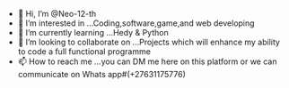 - 👋 Hi, I’m @Neo-12-th
- 👀 I’m interested in ...Coding,software,game,and web developing
- 🌱 I’m currently learning ...Hedy & Python 
- 💞️ I’m looking to collaborate on ...Projects which will enhance my ability to code a full functional programme
- 📫 How to reach me ...you can DM me here on this platform or we can communicate on Whats app#(+27631175776)

<!---
Neo-12-th/Neo-12-th is a ✨ special ✨ repository because its `README.md` (this file) appears on your GitHub profile.
You can click the Preview link to take a look at your changes.
--->
